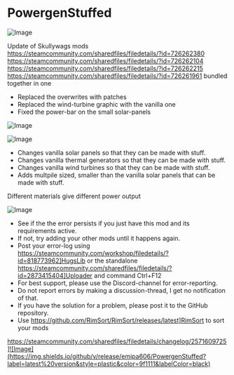# PowergenStuffed

![Image](https://i.imgur.com/buuPQel.png)

Update of Skullywags mods
https://steamcommunity.com/sharedfiles/filedetails/?id=726262380
https://steamcommunity.com/sharedfiles/filedetails/?id=726262104
https://steamcommunity.com/sharedfiles/filedetails/?id=726262215
https://steamcommunity.com/sharedfiles/filedetails/?id=726261961
bundled together in one

- Replaced the overwrites with patches
- Replaced the wind-turbine graphic with the vanilla one
- Fixed the power-bar on the small solar-panels

![Image](https://i.imgur.com/pufA0kM.png)

	
![Image](https://i.imgur.com/Z4GOv8H.png)



- Changes vanilla solar panels so that they can be made with stuff.
- Changes vanilla thermal generators so that they can be made with stuff.
- Changes vanilla wind turbines so that they can be made with stuff.
- Adds multpile sized, smaller than the vanilla solar panels that can be made with stuff.



Different materials give different power output

![Image](https://i.imgur.com/PwoNOj4.png)



-  See if the the error persists if you just have this mod and its requirements active.
-  If not, try adding your other mods until it happens again.
-  Post your error-log using https://steamcommunity.com/workshop/filedetails/?id=818773962]HugsLib or the standalone https://steamcommunity.com/sharedfiles/filedetails/?id=2873415404]Uploader and command Ctrl+F12
-  For best support, please use the Discord-channel for error-reporting.
-  Do not report errors by making a discussion-thread, I get no notification of that.
-  If you have the solution for a problem, please post it to the GitHub repository.
-  Use https://github.com/RimSort/RimSort/releases/latest]RimSort to sort your mods



https://steamcommunity.com/sharedfiles/filedetails/changelog/2571609725]![Image](https://img.shields.io/github/v/release/emipa606/PowergenStuffed?label=latest%20version&style=plastic&color=9f1111&labelColor=black)


